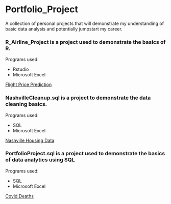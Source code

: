 # Portfolio_Project


A collection of personal projects that will demonstrate my understanding of basic data analysis and potentially jumpstart my career.



### R_Airline_Project is a project used to demonstrate the basics of R.

Programs used:
- Rstudio
- Microsoft Excel

[Flight Price Prediction](https://www.kaggle.com/datasets/shubhambathwal/flight-price-prediction)




### NashvilleCleanup.sql is a project to demonstrate the data cleaning basics.

Programs used: 
- SQL
- Microsoft Excel

[Nashville Housing Data](https://github.com/AlexTheAnalyst/PortfolioProjects/blob/main/Nashville%20Housing%20Data%20for%20Data%20Cleaning.xlsx)




### PortfolioProject.sql is a project used to demonstrate the basics of data analytics using SQL

Programs used:
- SQL
- Microsoft Excel

[Covid Deaths](https://ourworldindata.org/covid-deaths)
